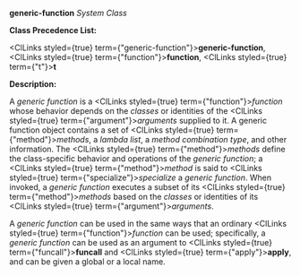 **generic-function** *System Class* 



**Class Precedence List:** 



<ClLinks styled={true} term={"generic-function"}><b>generic-function</b></ClLinks>, <ClLinks styled={true} term={"function"}><b>function</b></ClLinks>, <ClLinks styled={true} term={"t"}><b>t</b></ClLinks> 



**Description:** 



A *generic function* is a <ClLinks styled={true} term={"function"}><i>function</i></ClLinks> whose behavior depends on the *classes* or identities of the <ClLinks styled={true} term={"argument"}><i>arguments</i></ClLinks> supplied to it. A generic function object contains a set of <ClLinks styled={true} term={"method"}><i>methods</i></ClLinks>, a *lambda list*, a *method combination type*, and other information. The <ClLinks styled={true} term={"method"}><i>methods</i></ClLinks> define the class-specific behavior and operations of the *generic function*; a <ClLinks styled={true} term={"method"}><i>method</i></ClLinks> is said to <ClLinks styled={true} term={"specialize"}><i>specialize</i></ClLinks> a *generic function*. When invoked, a *generic function* executes a subset of its <ClLinks styled={true} term={"method"}><i>methods</i></ClLinks> based on the *classes* or identities of its <ClLinks styled={true} term={"argument"}><i>arguments</i></ClLinks>. 



A *generic function* can be used in the same ways that an ordinary <ClLinks styled={true} term={"function"}><i>function</i></ClLinks> can be used; specifically, a *generic function* can be used as an argument to <ClLinks styled={true} term={"funcall"}><b>funcall</b></ClLinks> and <ClLinks styled={true} term={"apply"}><b>apply</b></ClLinks>, and can be given a global or a local name.  







